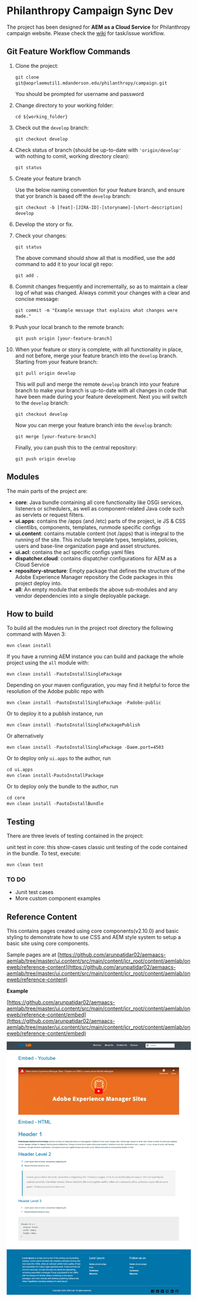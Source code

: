 # Philanthropy Campaign Sync Dev

The project has been designed for **AEM as a Cloud Service** for Philanthropy campaign website.
Please check the [wiki](http://aoprlaemutil1.mdanderson.edu/philanthropy/campaign/wikis/home) for task/issue workflow.

## Git Feature Workflow Commands

1. Clone the project:

   ```
   git clone git@aoprlaemutil1.mdanderson.edu/philanthropy/campaign.git
   ```

   You should be prompted for username and password

2. Change directory to your working folder:

   ```
   cd ${working_folder}
   ```

3. Check out the `develop` branch:

   ```
   git checkout develop
   ```

4. Check status of branch (should be up-to-date with `'origin/develop'` with nothing to comit, working directory clean):

   ```
   git status
   ```

5. Create your feature branch

   Use the below naming convention for your feature branch, and ensure that yor branch is based off the `develop` branch:

   ```
   git checkout -b [feat]-[JIRA-ID]-[storyname]-[short-description] develop
   ```

6. Develop the story or fix.

7. Check your changes:

   ```
   git status
   ```

   The above command should show all that is modified, use the add command to add it to your local git repo:

   ```
   git add .
   ```

8. Commit changes frequently and incrementally, so as to maintain a clear log of what was changed. Always commit your changes with a clear and concise message:

   ```
   git commit -m "Example message that explains what changes were made."
   ```

9. Push your local branch to the remote branch:

   ```
   git push origin [your-feature-branch]
   ```

10. When your feature or story is complete, with all functionality in place, and not before, merge your feature branch into the `develop` branch. Starting from your feature branch:

    ```
    git pull origin develop
    ```

    This will pull and merge the remote `develop` branch into your feature branch to make your branch is up-to-date with all changes in code that have been made during your feature development. Next you will switch to the `develop` branch:

    ```
    git checkout develop
    ```

    Now you can merge your feature branch into the `develop` branch:

    ```
    git merge [your-feature-branch]
    ```

    Finally, you can push this to the central repository:

    ```
    git push origin develop
    ```

## Modules

The main parts of the project are:

- **core**: Java bundle containing all core functionality like OSGi services, listeners or schedulers, as well as component-related Java code such as servlets or request filters.
- **ui.apps**: contains the /apps (and /etc) parts of the project, ie JS & CSS clientlibs, components, templates, runmode specific configs
- **ui.content**: contains mutable content (not /apps) that is integral to the running of the site. This include template types, templates, policies, users and base-line organization page and asset structures.
- **ui.acl**: contains the acl specific configs yaml files
- **dispatcher.cloud**: contains dispatcher configurations for AEM as a Cloud Service
- **repository-structure**: Empty package that defines the structure of the Adobe Experience Manager repository the Code packages in this project deploy into.
- **all**: An empty module that embeds the above sub-modules and any vendor dependencies into a single deployable package.

## How to build

To build all the modules run in the project root directory the following command with Maven 3:

```
mvn clean install
```

If you have a running AEM instance you can build and package the whole project using the `all` module with:

```
mvn clean install -PautoInstallSinglePackage
```

Depending on your maven configuration, you may find it helpful to force the resolution of the Adobe public repo with

```
mvn clean install -PautoInstallSinglePackage -Padobe-public
```

Or to deploy it to a publish instance, run

```
mvn clean install -PautoInstallSinglePackagePublish
```

Or alternatively

```
mvn clean install -PautoInstallSinglePackage -Daem.port=4503
```

Or to deploy only `ui.apps` to the author, run

```
cd ui.apps
mvn clean install-PautoInstallPackage
```

Or to deploy only the bundle to the author, run

```
cd core
mvn clean install -PautoInstallBundle
```

## Testing

There are three levels of testing contained in the project:

unit test in core: this show-cases classic unit testing of the code contained in the bundle. To test, execute:

```
mvn clean test
```

### TO DO

- Junit test cases
- More custom component examples

## Reference Content

This contains pages created using core components(v2.10.0) and basic styling to demonstrate how to use CSS and AEM style system to setup a basic site using core components.

Sample pages are at [https://github.com/arunpatidar02/aemaacs-aemlab/tree/master/ui.content/src/main/content/jcr_root/content/aemlab/oneweb/reference-content](https://github.com/arunpatidar02/aemaacs-aemlab/tree/master/ui.content/src/main/content/jcr_root/content/aemlab/oneweb/reference-content)

**Example**

[https://github.com/arunpatidar02/aemaacs-aemlab/tree/master/ui.content/src/main/content/jcr_root/content/aemlab/oneweb/reference-content/embed](https://github.com/arunpatidar02/aemaacs-aemlab/tree/master/ui.content/src/main/content/jcr_root/content/aemlab/oneweb/reference-content/embed)

![embed core component reference content](https://github.com/arunpatidar02/aemaacs-aemlab/blob/master/embed.png)
